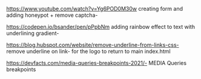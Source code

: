 https://www.youtube.com/watch?v=Yg6POD0M30w creating form and adding honeypot + remove captcha-

https://codepen.io/bsander/pen/pPpbNm adding rainbow effect to text with underlining gradient-

https://blog.hubspot.com/website/remove-underline-from-links-css- remove underline on link- for the logo to return to main index.html

https://devfacts.com/media-queries-breakpoints-2021/- MEDIA Queries breakpoints
